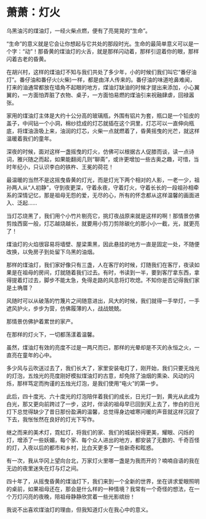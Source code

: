 <link href="../../../css/style.css" rel="stylesheet" type="text/css" />

# 萧萧：灯火

<div class="p">

乌黑油污的煤油灯，一经火柴点燃，便有了亮晃晃的“生命”。

“生命”的意义就是它会让你想起与它共处的那段时光。生命的最简单意义可以是一个字：“动”！那昏黄的煤油灯的火舌，就是那样闪动着，那样引逗着你的眼，那样闪着古老的昏黄。

在胡兴村，这样的煤油灯不知与我们共处了多少年，小的时候们我们叫它“番仔油灯”。番仔油和番仔火(火柴)一样，都是由洋人传来的。番仔油的味道呛鼻难闻，打来的油通常都放在墙角不起眼的地方，煤油灯缺油的时候才提出来添加，小心翼翼的，一方面怕弄脏了衣物、桌子，一方面怕易燃的煤油引来祝融肆虐，回禄嚣张。

家用的煤油灯主体是大约十公分高的玻璃瓶，外围有铝片为套，瓶口是一个铅皮的盖子，中间钻一个小洞，棉纱捻成的灯芯就插在这个洞里，灯芯可以一直伸向瓶底，将煤油汲吸上来，油润的灯芯，火柴一点就燃着了，昏黄摇曳的光芒，就这样温暖着我们的童年。

深夜的时候，面对这样一盏摇曳的灯火，仿佛可以根据古人促膝而谈，读一点诗词，雅兴随之而起，如果能翻阅几则“聊斋”，或许更增加一些古奥之趣，可惜，当时年纪小，只认识李白的铁杵、王冕的荷花！

最温暖的当然不是这摇曳昏黄的灯光，而是灯光下两个相对的人影，一老一少，祖孙两人从“人初静”，守到夜更深，守着永夜，守着灯火，守着长长的一段祖孙相牵系的深情记忆，那是祖母无怨的爱，无尽的心，所有的怀念都从这样温馨的画面进入、泛起……

当灯芯烧黑了，我们用个小竹片剔亮它，挑灯夜战原来就是这样的啊！那情景仿佛剪烛西窗一般，灯芯越烧越长，就要用小剪刀剪除碳化的那小小一截，光，就更亮了！

煤油灯的火焰很容易将墙壁、屋梁熏黑，因此悬挂的地方一直是固定一处，不随便改换，以免房子到处留下乌黑的油烟。

那样的煤油灯，我们家好像只有三盏，人在客厅的时候，灯随我们在客厅，夜读如果是在祖母的房间，灯就随着我们过去。有时，书读到一半，要到客厅拿东西，拿得提着灯过去，脚步不能太急，免得走路的风息将灯吹熄。不知你是否记得我们家是土埆厝？

风随时可以从破落的竹篾片之间随意进出，风大的时候，我们就得一手举灯，一手遮风护火，步步为营，仿佛履薄的人，战战兢兢。

那情景仿佛护着累世的家产。

在那样的灯火下，一切都荡漾着温馨。

虽然，煤油灯有效的亮度不过是一两尺而已，那样的光晕却是不灭的永恒之火，一直亮在童年的心中。

多少风与云吹送过去了，我们长大了，家里安装电灯了，刚开始，我们只要无烛光的灯泡，五烛光的亮度刚好模拟煤油灯的古意，却免除了油烟的熏染、风动的闪烁，那样笃定而拘谨的五烛光灯泡，是我们使用“电火”的第一步。

此后，四十度光、六十度光的灯泡陪伴着我们的成长，日光灯一到，黄光从此成为白光，那又更向前跨过了一步，这时，伴读的祖母早已回到天上去了，惨白的日光灯下总觉得缺少了昔日那份盈满的温馨，总觉得身边嘘寒问暖的声音就这样沉寂了下去，我怅怅然在良好的灯光下写作。

继之而来的美术灯，霓虹灯，将我们的家、我们的城装扮得更美，耀眼、闪烁的灯，增添了一些妖媚，每个家、每个众人进出的地方，都安装了无数的、千奇百怪的灯，入夜以后的都市和乡村，比白天更多了一些新奇和眩惑。

有一次，我从华冈上望向台北，万家灯火里哪一盏是为我而开的？喃喃自语的我在无边的夜里迷失在灯与灯之间。

四十年了，从摇曳昏黄的煤油灯下，我们来到一个全新的世界，坐在讲求爱眼照明的桌前，如果祖母还在，那会是什么样的一种情境？我常有一个奇怪的想法，在一个万灯闪亮的夜晚，陪祖母静静欣赏着一些光影缤纷！

我说不出喜欢煤油灯的理由，但我知道灯火在我心中的意义。
